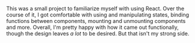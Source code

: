 This was a small project to familiarize myself with using React. Over the course of it, I got comfortable with using and manipulating states, binding functions between components, mounting and unmounting components and more.
Overall, I'm pretty happy with how it came out functionally, though the design leaves _a lot_ to be desired. But that isn't my strong side.
